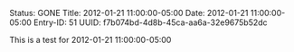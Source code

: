 Status: GONE
Title: 2012-01-21 11:00:00-05:00
Date: 2012-01-21 11:00:00-05:00
Entry-ID: 51
UUID: f7b074bd-4d8b-45ca-aa6a-32e9675b52dc

This is a test for 2012-01-21 11:00:00-05:00
